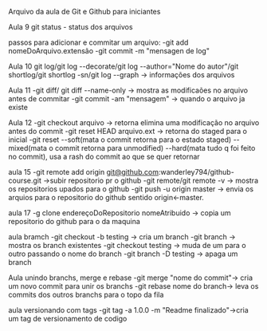 
Arquivo da aula de Git e Github para iniciantes

Aula 9
git status - status dos arquivos

passos para adicionar e commitar um arquivo:
-git add nomeDoArquivo.extensão
-git commit -m "mensagen de log"

Aula 10
git log/git log --decorate/git log --author="Nome do autor"/git shortlog/git shortlog -sn/git log --graph -> informações dos arquivos

Aula 11
-git diff/ git diff --name-only -> mostra as modificaões no arquivo antes de commitar
-git commit -am "mensagem" -> quando o arquivo ja existe

Aula 12
-git checkout arquivo -> retorna elimina uma modificação no arquivo antes do commit
-git reset HEAD arquivo.ext -> retorna do staged para o inicial
-git reset --soft(mata o commit retorna para o estado staged) --mixed(mata o commit retorna para unmodified) --hard(mata tudo q foi feito no commit), usa a rash do commit ao que se quer retornar

aula 15
-git remote add origin git@github.com:wanderley794/github-course.git ->subir repositorio pr o github
-git remote/git remote -v -> mostra os repositorios upados para o github
-git push -u origin master -> envia os arquios para o repositorio do github sentido origin<-master.

aula 17
-g clone endereçoDoRepositorio nomeAtribuido -> copia um repositorio do github para o da maquina

aula bramch 
-git checkout -b testing -> cria um branch
-git branch -> mostra os branch existentes
-git checkout  testing -> muda de um para o outro passando o nome do branch
-git branch -D testing -> apaga um branch

Aula unindo branchs, merge e rebase
-git merge "nome do commit"-> cria um novo commit para unir os branchs
-git rebase nome do branch-> leva os commits dos outros branchs para o topo da fila

aula versionando com tags
-git tag -a 1.0.0 -m "Readme finalizado"->cria um tag de versionamento de codigo